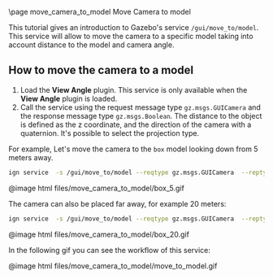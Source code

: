 \page move_camera_to_model Move Camera to model

This tutorial gives an introduction to Gazebo's service `/gui/move_to/model`. This service will allow to move the camera to a specific model taking into account distance to the model and camera angle.

## How to move the camera to a model

1. Load the **View Angle** plugin. This service is only available when the **View Angle** plugin is loaded.
2. Call the service using the request message type `gz.msgs.GUICamera` and the response message type `gz.msgs.Boolean`. The distance to the object is defined as the z coordinate, and the direction of the camera with a quaternion. It's possible to select the projection type.

For example, Let's move the camera to the `box` model looking down from 5 meters away.

```bash
ign service  -s /gui/move_to/model --reqtype gz.msgs.GUICamera  --reptype gz.msgs.Boolean -r 'name: "box", pose: {position: {z:5}, orientation: {x:0, y:0, z: -1, w:0}}, projection_type: "orbit"' --timeout 5000
```

@image html files/move_camera_to_model/box_5.gif

The camera can also be placed far away, for example 20 meters:

```bash
ign service  -s /gui/move_to/model --reqtype gz.msgs.GUICamera  --reptype gz.msgs.Boolean -r 'name: "box", pose: {position: {z:20}, orientation: {x:0, y:0, z: -1, w:0}}, projection_type: "orbit"' --timeout 5000
```

@image html files/move_camera_to_model/box_20.gif

In the following gif you can see the workflow of this service:

@image html files/move_camera_to_model/move_to_model.gif
